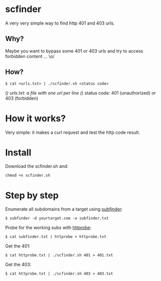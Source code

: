 # scfinder

A very very simple way to find http 401 and 403 urls.
 
## Why?

Maybe you want to bypass some 401 or 403 urls and try to access forbidden content ... \o/

## How?

```
$ cat <urls.txt> | ./scfinder.sh <status code>
```

(*) urls.txt: a file with one url per line
(*) status code: 401 (unauthorized) or 403 (forbidden)

# How it works?

Very simple: it makes a curl request and test the http code result.

# Install

Download the scfinder.sh and:

```
chmod +x scfinder.sh
```

# Step by step

Enumerate all subdomains from a target using [subfinder](https://github.com/projectdiscovery/subfinder):

```
$ subfinder -d yourtarget.com -o subfinder.txt
```

Probe for the working subs with [httprobe](https://github.com/tomnomnom/httprobe):

```
$ cat subfinder.txt | httprobe > httprobe.txt
```

Get the 401:

```
$ cat httprobe.txt | ./scfinder.sh 401 > 401.txt
```

Get the 403:

```
$ cat httprobe.txt | ./scfinder.sh 403 > 403.txt
```
